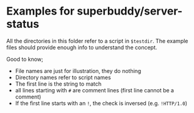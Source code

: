 # Examples for superbuddy/server-status

All the directories in this folder refer to a script in `$testdir`.
The example files should provide enough info to understand the concept.

Good to know;
+ File names are just for illustration, they do nothing
+ Directory names refer to script names
+ The first line is the string to match
+ all lines starting with `#` are comment lines (first line cannot be a comment)
+ If the first line starts with an `!`, the check is inversed (e.g. `!HTTP/1.0`)